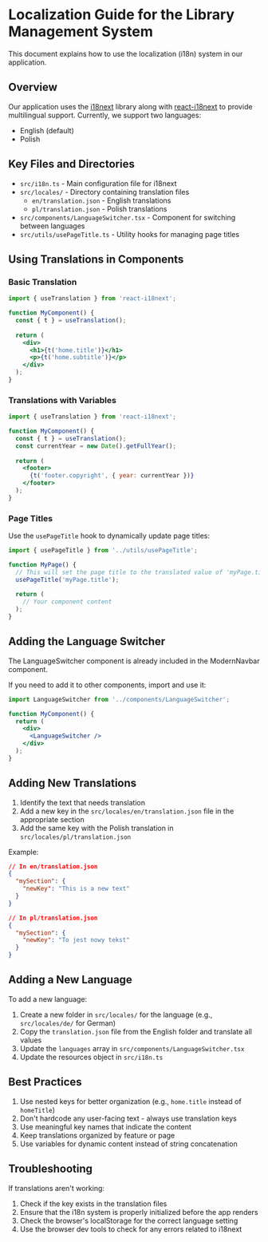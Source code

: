 # Localization Guide for the Library Management System

This document explains how to use the localization (i18n) system in our application.

## Overview

Our application uses the [i18next](https://www.i18next.com/) library along with [react-i18next](https://react.i18next.com/) to provide multilingual support. Currently, we support two languages:

- English (default)
- Polish

## Key Files and Directories

- `src/i18n.ts` - Main configuration file for i18next
- `src/locales/` - Directory containing translation files
  - `en/translation.json` - English translations
  - `pl/translation.json` - Polish translations
- `src/components/LanguageSwitcher.tsx` - Component for switching between languages
- `src/utils/usePageTitle.ts` - Utility hooks for managing page titles

## Using Translations in Components

### Basic Translation

```jsx
import { useTranslation } from 'react-i18next';

function MyComponent() {
  const { t } = useTranslation();
  
  return (
    <div>
      <h1>{t('home.title')}</h1>
      <p>{t('home.subtitle')}</p>
    </div>
  );
}
```

### Translations with Variables

```jsx
import { useTranslation } from 'react-i18next';

function MyComponent() {
  const { t } = useTranslation();
  const currentYear = new Date().getFullYear();
  
  return (
    <footer>
      {t('footer.copyright', { year: currentYear })}
    </footer>
  );
}
```

### Page Titles

Use the `usePageTitle` hook to dynamically update page titles:

```jsx
import { usePageTitle } from '../utils/usePageTitle';

function MyPage() {
  // This will set the page title to the translated value of 'myPage.title'
  usePageTitle('myPage.title');
  
  return (
    // Your component content
  );
}
```

## Adding the Language Switcher

The LanguageSwitcher component is already included in the ModernNavbar component.

If you need to add it to other components, import and use it:

```jsx
import LanguageSwitcher from '../components/LanguageSwitcher';

function MyComponent() {
  return (
    <div>
      <LanguageSwitcher />
    </div>
  );
}
```

## Adding New Translations

1. Identify the text that needs translation
2. Add a new key in the `src/locales/en/translation.json` file in the appropriate section
3. Add the same key with the Polish translation in `src/locales/pl/translation.json`

Example:
```json
// In en/translation.json
{
  "mySection": {
    "newKey": "This is a new text"
  }
}

// In pl/translation.json
{
  "mySection": {
    "newKey": "To jest nowy tekst"
  }
}
```

## Adding a New Language

To add a new language:

1. Create a new folder in `src/locales/` for the language (e.g., `src/locales/de/` for German)
2. Copy the `translation.json` file from the English folder and translate all values
3. Update the `languages` array in `src/components/LanguageSwitcher.tsx`
4. Update the resources object in `src/i18n.ts`

## Best Practices

1. Use nested keys for better organization (e.g., `home.title` instead of `homeTitle`)
2. Don't hardcode any user-facing text - always use translation keys
3. Use meaningful key names that indicate the content
4. Keep translations organized by feature or page
5. Use variables for dynamic content instead of string concatenation

## Troubleshooting

If translations aren't working:

1. Check if the key exists in the translation files
2. Ensure that the i18n system is properly initialized before the app renders
3. Check the browser's localStorage for the correct language setting
4. Use the browser dev tools to check for any errors related to i18next
